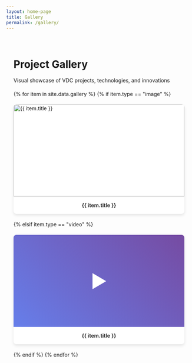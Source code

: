 ```yaml
---
layout: home-page
title: Gallery
permalink: /gallery/
---
```


<style>
/* Gallery Grid Styles */
.gallery-container {
  max-width: 1200px;
  margin: 0 auto;
  padding: 20px;
}

.gallery-grid {
  display: grid;
  grid-template-columns: repeat(auto-fit, minmax(300px, 1fr));
  gap: 20px;
  margin-top: 20px;
}

@media (max-width: 768px) {
  .gallery-grid {
    grid-template-columns: repeat(auto-fit, minmax(250px, 1fr));
  }
}

@media (max-width: 480px) {
  .gallery-grid {
    grid-template-columns: 1fr;
  }
}

.gallery-item {
  cursor: pointer;
  transition: transform 0.3s ease;
  border-radius: 8px;
  overflow: hidden;
  box-shadow: 0 4px 8px rgba(0,0,0,0.1);
  background: white;
}

.gallery-item:hover {
  transform: translateY(-5px);
  box-shadow: 0 8px 16px rgba(0,0,0,0.2);
}

.gallery-item img {
  width: 100%;
  height: 250px;
  object-fit: cover;
  display: block;
}

.gallery-item-title {
  padding: 15px;
  font-size: 14px;
  font-weight: bold;
  color: #333;
  text-align: center;
}

/* Lightbox Styles */
.lightbox {
  display: none;
  position: fixed;
  z-index: 9999;
  left: 0;
  top: 0;
  width: 100%;
  height: 100%;
  background-color: rgba(0,0,0,0.8);
}

.lightbox-content {
  position: relative;
  margin: 5% auto;
  max-width: 90%;
  max-height: 80%;
  text-align: center;
}

.lightbox-image {
  max-width: 100%;
  max-height: 70vh;
  object-fit: contain;
}

.lightbox-video {
  width: 80vw;
  height: 45vw;
  max-width: 800px;
  max-height: 450px;
}

.lightbox-close {
  position: absolute;
  top: 15px;
  right: 25px;
  color: white;
  font-size: 35px;
  font-weight: bold;
  cursor: pointer;
  background: rgba(0,0,0,0.5);
  border-radius: 50%;
  width: 45px;
  height: 45px;
  display: flex;
  align-items: center;
  justify-content: center;
}

.lightbox-close:hover {
  background: rgba(0,0,0,0.8);
}

.lightbox-info {
  color: white;
  margin-top: 20px;
  text-align: center;
}

.lightbox-title {
  font-size: 24px;
  font-weight: bold;
  margin-bottom: 10px;
}

.lightbox-description {
  font-size: 16px;
  max-width: 600px;
  margin: 0 auto;
  line-height: 1.4;
}
</style>

<div class="gallery-container">
  <h1>Project Gallery</h1>
  <p>Visual showcase of VDC projects, technologies, and innovations</p>
  
  <div class="gallery-grid">
    {% for item in site.data.gallery %}
      {% if item.type == "image" %}
        <div class="gallery-item" onclick="openLightbox('{{ "/assets/img/" | append: item.image | prepend: site.baseurl }}', '{{ item.title }}', '{{ item.description }}', 'image')">
          <img src="{{ "/assets/img/" | append: item.image | prepend: site.baseurl }}" alt="{{ item.title }}">
          <div class="gallery-item-title">{{ item.title }}</div>
        </div>
      {% elsif item.type == "video" %}
        <div class="gallery-item" onclick="openLightbox('{{ item.video }}', '{{ item.title }}', '{{ item.description }}', 'video')">
          <div style="background: linear-gradient(45deg, #667eea 0%, #764ba2 100%); height: 250px; display: flex; align-items: center; justify-content: center; color: white; font-size: 48px;">
            ▶
          </div>
          <div class="gallery-item-title">{{ item.title }}</div>
        </div>
      {% endif %}
    {% endfor %}
  </div>
</div>

<div id="lightbox" class="lightbox" onclick="closeLightbox()">
  <div class="lightbox-content" onclick="event.stopPropagation()">
    <span class="lightbox-close" onclick="closeLightbox()">&times;</span>
    <img id="lightbox-image" class="lightbox-image" src="" alt="" style="display: none;">
    <iframe id="lightbox-video" class="lightbox-video" src="" frameborder="0" allowfullscreen style="display: none;"></iframe>
    <div class="lightbox-info">
      <div id="lightbox-title" class="lightbox-title"></div>
      <div id="lightbox-description" class="lightbox-description"></div>
    </div>
  </div>
</div>

<script>
function openLightbox(src, title, description, type) {
  document.getElementById('lightbox').style.display = 'block';
  document.getElementById('lightbox-title').textContent = title;
  document.getElementById('lightbox-description').textContent = description;
  
  if (type === 'image') {
    document.getElementById('lightbox-image').src = src;
    document.getElementById('lightbox-image').style.display = 'block';
    document.getElementById('lightbox-video').style.display = 'none';
  } else if (type === 'video') {
    document.getElementById('lightbox-video').src = src;
    document.getElementById('lightbox-video').style.display = 'block';
    document.getElementById('lightbox-image').style.display = 'none';
  }
  
  document.body.style.overflow = 'hidden';
}

function closeLightbox() {
  document.getElementById('lightbox').style.display = 'none';
  document.getElementById('lightbox-video').src = '';
  document.body.style.overflow = 'auto';
}

document.addEventListener('keydown', function(event) {
  if (event.key === 'Escape') {
    closeLightbox();
  }
});
</script>
